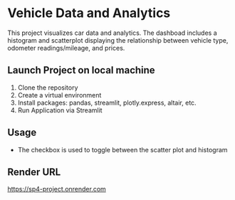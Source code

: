 # Vehicle Data and Analytics
This project visualizes car data and analytics. The dashboad includes a histogram and scatterplot displaying the relationship between vehicle type, odometer readings/mileage, and prices. 
## Launch Project on local machine
1. Clone the repository
2. Create a virtual environment 
3. Install packages: pandas, streamlit, plotly.express, altair, etc.
4. Run Application via Streamlit
## Usage
- The checkbox is used to toggle between the scatter plot and histogram
## Render URL
https://sp4-project.onrender.com
